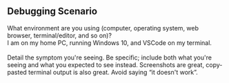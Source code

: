 ## Debugging Scenario

What environment are you using (computer, operating system, web browser, terminal/editor, and so on)?\
I am on my home PC, running Windows 10, and VSCode on my terminal.\
\
Detail the symptom you're seeing. Be specific; include both what you're seeing and what you expected to see instead. Screenshots are great, copy-pasted terminal output is also great. Avoid saying “it doesn't work”.
 
